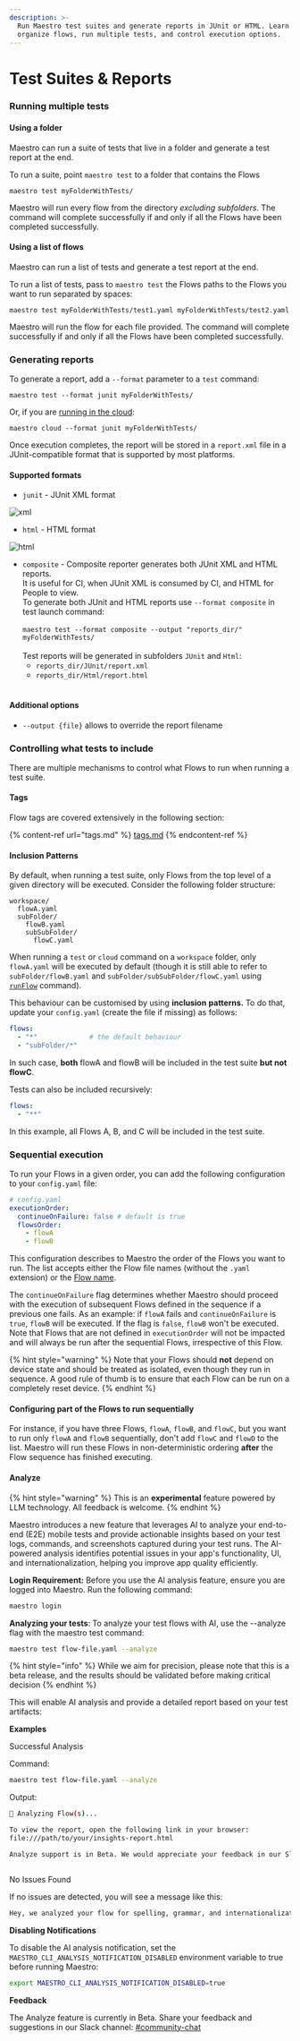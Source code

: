 ```yaml
---
description: >-
  Run Maestro test suites and generate reports in JUnit or HTML. Learn how to
  organize flows, run multiple tests, and control execution options.
---
```


# Test Suites & Reports

### Running multiple tests

#### Using a folder

Maestro can run a suite of tests that live in a folder and generate a test report at the end.

To run a suite, point `maestro test` to a folder that contains the Flows

```
maestro test myFolderWithTests/
```

Maestro will run every flow from the directory _excluding subfolders_. The command will complete successfully if and only if all the Flows have been completed successfully.

#### Using a list of flows

Maestro can run a list of tests and generate a test report at the end.

To run a list of tests, pass to `maestro test` the Flows paths to the Flows you want to run separated by spaces:

```
maestro test myFolderWithTests/test1.yaml myFolderWithTests/test2.yaml
```

Maestro will run the flow for each file provided. The command will complete successfully if and only if all the Flows have been completed successfully.

### Generating reports

To generate a report, add a `--format` parameter to a `test` command:

```
maestro test --format junit myFolderWithTests/
```

Or, if you are [running in the cloud](../cloud/run-maestro-tests-in-the-cloud.md):

```
maestro cloud --format junit myFolderWithTests/
```

Once execution completes, the report will be stored in a `report.xml` file in a JUnit-compatible format that is supported by most platforms.

#### Supported formats

* `junit` - JUnit XML format

![xml](https://github.com/depapp/maestro-docs/assets/6134774/abcd3d3d-9154-4b49-85b5-274c31997771)

* `html` - HTML format

![html](https://github.com/depapp/maestro-docs/assets/6134774/8fedda56-de5e-411d-8501-63bf3c581e90)

* `composite` - Composite reporter generates both JUnit XML and HTML reports.<br />
It is useful for CI, when JUnit XML is consumed by CI, and HTML for People to view.<br />
To generate both JUnit and HTML reports use `--format composite` in test launch command:<br /><br />
`maestro test --format composite --output "reports_dir/" myFolderWithTests/`<br /><br />
Test reports will be generated in subfolders `JUnit` and `Html`:
  - `reports_dir/JUnit/report.xml`
  - `reports_dir/Html/report.html`
<br /><br />

#### Additional options

* `--output {file}` allows to override the report filename

### Controlling what tests to include

There are multiple mechanisms to control what Flows to run when running a test suite.

#### Tags

Flow tags are covered extensively in the following section:

{% content-ref url="tags.md" %}
[tags.md](tags.md)
{% endcontent-ref %}

#### Inclusion Patterns

By default, when running a test suite, only Flows from the top level of a given directory will be executed. Consider the following folder structure:

```
workspace/
  flowA.yaml
  subFolder/
    flowB.yaml
    subSubFolder/
      flowC.yaml
```

When running a `test` or `cloud` command on a `workspace` folder, only `flowA.yaml` will be executed by default (though it is still able to refer to `subFolder/flowB.yaml` and `subFolder/subSubFolder/flowC.yaml` using [`runFlow`](../advanced/nested-flows.md) command).

This behaviour can be customised by using **inclusion** **patterns.** To do that, update your `config.yaml` (create the file if missing) as follows:

```yaml
flows:
  - "*"             # the default behaviour
  - "subFolder/*"
```

In such case, **both** flowA and flowB will be included in the test suite **but not flowC**.

Tests can also be included recursively:

```yaml
flows:
  - "**"
```

In this example, all Flows A, B, and C will be included in the test suite.

### Sequential execution

To run your Flows in a given order, you can add the following configuration to your `config.yaml` file:

```yaml
# config.yaml
executionOrder:
  continueOnFailure: false # default is true
  flowsOrder:
    - flowA
    - flowB
```

This configuration describes to Maestro the order of the Flows you want to run. The list accepts either the Flow file names (without the `.yaml` extension) or the [Flow name](https://maestro.mobile.dev/api-reference/configuration/flow-configuration).

The `continueOnFailure` flag determines whether Maestro should proceed with the execution of subsequent Flows defined in the sequence if a previous one fails. As an example: if `flowA` fails and `continueOnFailure` is `true`, `flowB` will be executed. If the flag is `false`, `flowB` won't be executed. Note that Flows that are not defined in `executionOrder` will not be impacted and will always be run after the sequential Flows, irrespective of this Flow.

{% hint style="warning" %}
Note that your Flows should **not** depend on device state and should be treated as isolated, even though they run in sequence. A good rule of thumb is to ensure that each Flow can be run on a completely reset device.
{% endhint %}

#### Configuring part of the Flows to run sequentially

For instance, if you have three Flows, `flowA`, `flowB`, and `flowC`, but you want to run only `flowA` and `flowB` sequentially, don't add `flowC` and `flowD` to the list. Maestro will run these Flows in non-deterministic ordering **after** the Flow sequence has finished executing.

#### Analyze

{% hint style="warning" %}
This is an **experimental** feature powered by LLM technology. All feedback is welcome.
{% endhint %}

Maestro introduces a new feature that leverages AI to analyze your end-to-end (E2E) mobile tests and provide actionable insights based on your test logs, commands, and screenshots captured during your test runs. The AI-powered analysis identifies potential issues in your app's functionality, UI, and internationalization, helping you improve app quality efficiently.

**Login Requirement:** Before you use the AI analysis feature, ensure you are logged into Maestro. Run the following command:

```bash
maestro login
```

**Analyzing your tests**: To analyze your test flows with AI, use the --analyze flag with the maestro test command:

```bash
maestro test flow-file.yaml --analyze
```

{% hint style="info" %}
While we aim for precision, please note that this is a beta release, and the results should be validated before making critical decision
{% endhint %}

This will enable AI analysis and provide a detailed report based on your test artifacts:

**Examples**

Successful Analysis

Command:

```bash
maestro test flow-file.yaml --analyze
```

Output:

```bash
🔎 Analyzing Flow(s)...

To view the report, open the following link in your browser:
file:///path/to/your/insights-report.html

Analyze support is in Beta. We would appreciate your feedback in our Slack channel: #community-chat

```

<figure><img src="../.gitbook/assets/analyze-report.png" alt=""><figcaption></figcaption></figure>

No Issues Found

If no issues are detected, you will see a message like this:

```bash
Hey, we analyzed your flow for spelling, grammar, and internationalization issues, and good news 🙌 we didn't find any issues!
```

**Disabling Notifications**

To disable the AI analysis notification, set the `MAESTRO_CLI_ANALYSIS_NOTIFICATION_DISABLED` environment variable to true before running Maestro:

```bash
export MAESTRO_CLI_ANALYSIS_NOTIFICATION_DISABLED=true
```

**Feedback**

The Analyze feature is currently in Beta. Share your feedback and suggestions in our Slack channel: [#community-chat](https://mobile-dev-inc.slack.com/archives/C083YB8N42G)
